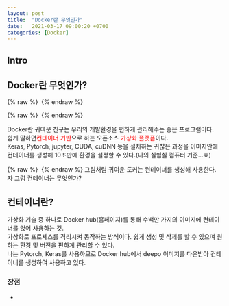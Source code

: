```yaml
---
layout: post
title:  "Docker란 무엇인가"
date:   2021-03-17 09:00:20 +0700
categories: [Docker]
---
```

<link rel = "stylesheet" href ="/static/css/bootstrap.min.css">


Intro
------------------------
## Docker란 무엇인가?<br/>

{% raw %} <img src="https://Kimjs11.github.io/img/homepage-docker-logo.png" alt=""> {% endraw %}


{% raw %} <img src="https://Kimjs11.github.io/img/What is Docker.png" alt=""> {% endraw %}

Docker란 귀여운 친구는 우리의 개발환경을 편하게 관리해주는 좋은 프로그램이다.<br/>
쉽게 말하면<span style="color:red">컨테이너 기반</span>으로 하는 오픈소스 <span style="color:red">가상화 플랫폼</span>이다.<br/>
Keras, Pytorch, jupyter, CUDA, cuDNN 등을 설치하는 귀찮은 과정을 이미지안에 컨테이너를 생성해 10초만에 환경을 설정할 수 있다.(나의 실험실 컴퓨터 기준...ㅎ)<br/>


{% raw %} <img src="https://Kimjs11.github.io/img/3장 컨테이너 기반 가상화 시스템 설명.png" alt=""> {% endraw %}
그림처럼 귀여운 도커는 컨테이너를 생성해 사용한다. 자 그럼 컨테이너는 무엇인가?
## 컨테이너란?

가상화 기술 중 하나로 Docker hub(홈페이지)를 통해 수백만 가지의 이미지에 컨테이너를 얹어 사용하는 것.<br/>
가상화로 프로세스를 격리시켜 동작하는 방식이다. 쉽게 생성 및 삭제를 할 수 있으며 원하는 환경 및 버전을 편하게 관리할 수 있다.<br/>
나는 Pytorch, Keras를 사용하므로 Docker hub에서 deepo 이미지를 다운받아 컨테이너를 생성하여 사용하고 있다.


### 장점
- 
